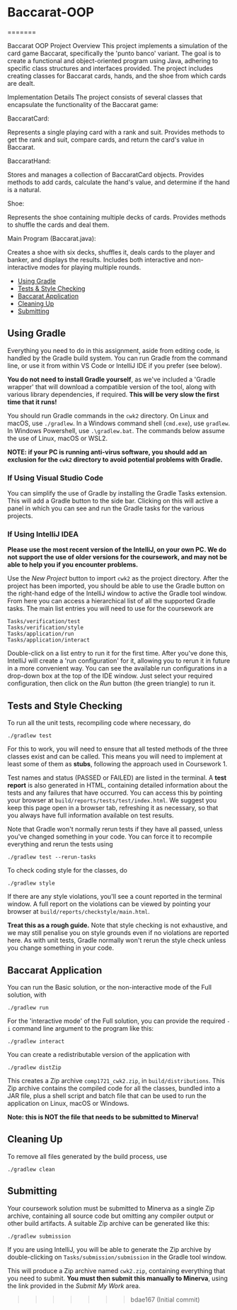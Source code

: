 
# Baccarat-OOP
=======

Baccarat OOP Project
Overview
This project implements a simulation of the card game Baccarat, specifically the 'punto banco' variant. The goal is to create a functional and object-oriented program using Java, adhering to specific class structures and interfaces provided. The project includes creating classes for Baccarat cards, hands, and the shoe from which cards are dealt.


Implementation Details
The project consists of several classes that encapsulate the functionality of the Baccarat game:

BaccaratCard:

Represents a single playing card with a rank and suit.
Provides methods to get the rank and suit, compare cards, and return the card's value in Baccarat.

BaccaratHand:

Stores and manages a collection of BaccaratCard objects.
Provides methods to add cards, calculate the hand's value, and determine if the hand is a natural.

Shoe:

Represents the shoe containing multiple decks of cards.
Provides methods to shuffle the cards and deal them.

Main Program (Baccarat.java):

Creates a shoe with six decks, shuffles it, deals cards to the player and banker, and displays the results.
Includes both interactive and non-interactive modes for playing multiple rounds.

* [Using Gradle](#using-gradle)
* [Tests & Style Checking](#tests-and-style-checking)
* [Baccarat Application](#baccarat-application)
* [Cleaning Up](#cleaning-up)
* [Submitting](#submitting)

## Using Gradle

Everything you need to do in this assignment, aside from editing code, is
handled by the Gradle build system.  You can run Gradle from the command
line, or use it from within VS Code or IntelliJ IDE if you prefer (see below).

**You do not need to install Gradle yourself**, as we've included a
'Gradle wrapper' that will download a compatible version of the tool, along
with various library dependencies, if required.  **This will be very slow
the first time that it runs!**

You should run Gradle commands in the `cwk2` directory.  On Linux and macOS,
use `./gradlew`.  In a Windows command shell (`cmd.exe`), use `gradlew`.
In Windows Powershell, use `.\gradlew.bat`.
The commands below assume the use of Linux, macOS or WSL2.

**NOTE: if your PC is running anti-virus software, you should add an exclusion
for the `cwk2` directory to avoid potential problems with Gradle.**

### If Using Visual Studio Code

You can simplify the use of Gradle by installing the Gradle Tasks extension.
This will add a Gradle button to the side bar.  Clicking on this will
active a panel in which you can see and run the Gradle tasks for the
various projects.

### If Using IntelliJ IDEA

**Please use the most recent version of the IntelliJ, on your own PC.
We do not support the use of older versions for the coursework, and may
not be able to help you if you encounter problems.**

Use the *New Project* button to import `cwk2` as the project directory.
After the project has been imported, you should be able to use the Gradle
button on the right-hand edge of the IntelliJ window to active the Gradle
tool window.  From here you can access a hierarchical list of all the
supported Gradle tasks.  The main list entries you will need to use for the
coursework are

    Tasks/verification/test
    Tasks/verification/style
    Tasks/application/run
    Tasks/application/interact

Double-click on a list entry to run it for the first time.  After you've
done this, IntelliJ will create a 'run configuration' for it, allowing you
to rerun it in future in a more convenient way.  You can see the available
run configurations in a drop-down box at the top of the IDE window. Just
select your required configuration, then click on the *Run* button
(the green triangle) to run it.

## Tests and Style Checking

To run all the unit tests, recompiling code where necessary, do

    ./gradlew test

For this to work, you will need to ensure that all tested methods of the
three classes exist and can be called.  This means you will need to
implement at least some of them as **stubs**, following the approach used
in Coursework 1.

Test names and status (PASSED or FAILED) are listed in the terminal.
A **test report** is also generated in HTML, containing detailed information
about the tests and any failures that have occurred.  You can access this
by pointing your browser at `build/reports/tests/test/index.html`.
We suggest you keep this page open in a browser tab, refreshing it
as necessary, so that you always have full information available on test
results.

Note that Gradle won't normally rerun tests if they have all passed, unless
you've changed something in your code.  You can force it to recompile
everything and rerun the tests using

    ./gradlew test --rerun-tasks

To check coding style for the classes, do

    ./gradlew style

If there are any style violations, you'll see a count reported in the
terminal window.  A full report on the violations can be viewed by pointing
your browser at `build/reports/checkstyle/main.html`.

**Treat this as a rough guide.** Note that style checking is not exhaustive,
and we may still penalise you on style grounds  even if no violations are
reported here.  As with unit tests, Gradle normally won't rerun the style
check unless you change something in your code.

## Baccarat Application

You can run the Basic solution, or the non-interactive mode of the Full
solution, with

    ./gradlew run

For the 'interactive mode' of the Full solution, you can provide the required
`-i` command line argument to the program like this:

    ./gradlew interact

You can create a redistributable version of the application with

    ./gradlew distZip

This creates a Zip archive `comp1721_cwk2.zip`, in `build/distributions`.
This Zip archive contains the compiled code for all the classes, bundled into
a JAR file, plus a shell script and batch file that can be used to run the
application on Linux, macOS or Windows.

**Note: this is NOT the file that needs to be submitted to Minerva!**

## Cleaning Up

To remove all files generated by the build process, use

    ./gradlew clean

## Submitting

Your coursework solution must be submitted to Minerva as a single Zip
archive, containing all source code but omitting any compiler output or
other build artifacts.  A suitable Zip archive can be generated like this:

    ./gradlew submission

If you are using IntelliJ, you will be able to generate the Zip archive
by double-clicking on `Tasks/submission/submission` in the Gradle tool
window.

This will produce a Zip archive named `cwk2.zip`, containing everything that
you need to submit.  **You must then submit this manually to Minerva**, using
the link provided in the *Submit My Work* area.
>>>>>>> bdae167 (Initial commit)
